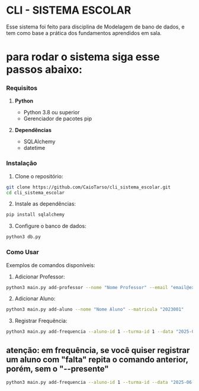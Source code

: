 
# CLI - SISTEMA ESCOLAR

Esse sistema foi feito para disciplina de Modelagem de bano de dados, e tem como base a prática dos fundamentos aprendidos em sala.

# para rodar o sistema siga esse passos abaixo:

### Requisitos

1. **Python**
   - Python 3.8 ou superior
   - Gerenciador de pacotes pip

2. **Dependências**
   - SQLAlchemy
   - datetime

### Instalação

1. Clone o repositório:
```bash
git clone https://github.com/CaioTarso/cli_sistema_escolar.git
cd cli_sistema_escolar
```

2. Instale as dependências:
```bash
pip install sqlalchemy
```

3. Configure o banco de dados:
```bash
python3 db.py
```

### Como Usar

Exemplos de comandos disponíveis:

1. Adicionar Professor:
```bash
python3 main.py add-professor --nome "Nome Professor" --email "email@exemplo.com"
```

2. Adicionar Aluno:
```bash
python3 main.py add-aluno --nome "Nome Aluno" --matricula "2023001"
```

3. Registrar Frequência:
```bash
python3 main.py add-frequencia --aluno-id 1 --turma-id 1 --data "2025-06-04" --presente 
```
## atenção: em frequência, se você quiser registrar um aluno com "falta" repita o comando anterior, porém, sem o "--presente"
```bash
python3 main.py add-frequencia --aluno-id 1 --turma-id --data "2025-06-04" 
```